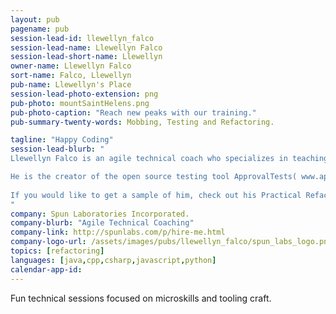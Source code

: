```yaml
---
layout: pub
pagename: pub
session-lead-id: llewellyn_falco
session-lead-name: Llewellyn Falco
session-lead-short-name: Llewellyn
owner-name: Llewellyn Falco
sort-name: Falco, Llewellyn
pub-name: Llewellyn's Place
session-lead-photo-extension: png
pub-photo: mountSaintHelens.png
pub-photo-caption: "Reach new peaks with our training."
pub-summary-twenty-words: Mobbing, Testing and Refactoring.

tagline: "Happy Coding"
session-lead-blurb: "
Llewellyn Falco is an agile technical coach who specializes in teaching teams how to slay their legacy code dragons. His style is akin to a personal trainer: working with the teams to create healthy and lasting technical habits.

He is the creator of the open source testing tool ApprovalTests( www.approvaltests.com ), co-author of the Mob Programming Guidebook ( http://www.mobprogrammingguidebook.com/ ) and Co-founder of TeachingKidsProgramming.org. He is an internationally renowned speaker who has presented over 200 conference sessions since 2009.
 
If you would like to get a sample of him, check out his Practical Refactoring talk ( https://youtu.be/aWiwDdx_rdo ) 
"
company: Spun Laboratories Incorporated.
company-blurb: "Agile Technical Coaching"
company-link: http://spunlabs.com/p/hire-me.html
company-logo-url: /assets/images/pubs/llewellyn_falco/spun_labs_logo.png
topics: [refactoring]
languages: [java,cpp,csharp,javascript,python]
calendar-app-id: 
---
```

Fun technical sessions focused on microskills and tooling craft.

